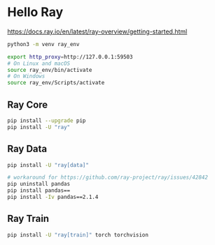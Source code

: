 # Hello Ray

<https://docs.ray.io/en/latest/ray-overview/getting-started.html>

```sh
python3 -m venv ray_env
```

```sh
export http_proxy=http://127.0.0.1:59503
# On Linux and macOS
source ray_env/bin/activate
# On Windows
source ray_env/Scripts/activate
```

## Ray Core

```sh
pip install --upgrade pip
pip install -U "ray"
```

## Ray Data

```sh
pip install -U "ray[data]"

# workaround for https://github.com/ray-project/ray/issues/42842
pip uninstall pandas
pip install pandas==
pip install -Iv pandas==2.1.4
```

## Ray Train

```sh
pip install -U "ray[train]" torch torchvision
```
